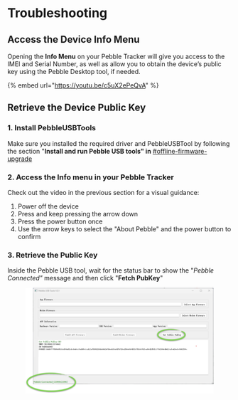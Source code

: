 # Troubleshooting

## Access the Device Info Menu

Opening the **Info Menu** on your Pebble Tracker will give you access to the IMEI and Serial Number, as well as allow you to obtain the device’s public key using the Pebble Desktop tool, if needed.

{% embed url="https://youtu.be/c5uX2ePeQvA" %}

## Retrieve the Device Public Key

### 1. Install PebbleUSBTools

Make sure you installed the required driver and PebbleUSBTool by following the section "**Install and run Pebble USB tools" in** [#offline-firmware-upgrade](firmware-update.md#offline-firmware-upgrade "mention")

### 2. Access the Info menu in your Pebble Tracker&#x20;

Check out the video in the previous section for a visual guidance:

1. Power off the device
2. Press and keep pressing the arrow down
3. Press the power button once
4. Use the arrow keys to select the "About Pebble" and the power button to confirm

### 3. Retrieve the Public Key

Inside the Pebble USB tool, wait for the status bar to show the "_Pebble Connected"_ message and then click "**Fetch PubKey**"

<figure><img src="../../../.gitbook/assets/image (1) (1) (1) (1).png" alt=""><figcaption></figcaption></figure>
